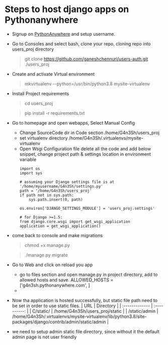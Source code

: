 # Steps to host django apps on Pythonanywhere

- Signup on [PythonAnywhere](https://www.pythonanywhere.com/) and setup username.
- Go to Consoles and select bash, clone your repo, cloning repo into users_proj directory

    > git clone https://github.com/ganeshchennuri/users-auth.git ./users_proj

- Create and activate Virtual environment
    > mkvirtualenv --python=/usr/bin/python3.8 mysite-virtualenv

- Install Project requirements
    > cd users_proj

    > pip install -r requirements.txt

- Go to homepage and open webapps, Select Manual Config
    - Change SourceCode dir in Code section
        /home/G4n3Sh/users_proj
    - set virtualenv directory
        /home/G4n3Sh/.virtualenvs/mysite-virtualenv
    - Open Wsgi Configuration file delete all the code and add below snippet, change project path & settings location in environment variable
        ```
        import os
        import sys

        # assuming your Django settings file is at '/home/myusername/G4n3Sh/settings.py'
        path = '/home/G4n3Sh/users_proj'
        if path not in sys.path:
            sys.path.insert(0, path)

        os.environ['DJANGO_SETTINGS_MODULE'] = 'users_proj.settings'

        # for Django >=1.5:
        from django.core.wsgi import get_wsgi_application
        application = get_wsgi_application()
        ```
- come back to console and make migrations
    > chmod +x manage.py

    > ./manage.py migrate

- Go to Web and click on reload you app
    - go to files section and open manage.py in project directory, add to allowed hosts and save.
        ALLOWED_HOSTS = ['g4n3sh.pythonanywhere.com', ]
    - 
- Now tha application is hosted successfully, but static file path need to be set in order to use static files.
    | URL            | Directory    |
    | :------------- | :----------: |
    |  C/static/ | /home/G4n3Sh/users_proj/static   |
    | /static/admin   | /home/G4n3Sh/.virtualenvs/mysite-virtualenv/lib/python3.8/site-packages/django/contrib/admin/static/admin |

- we need to setup admin static file directory, since without it the default admin page is not user friendly 		 
    		 